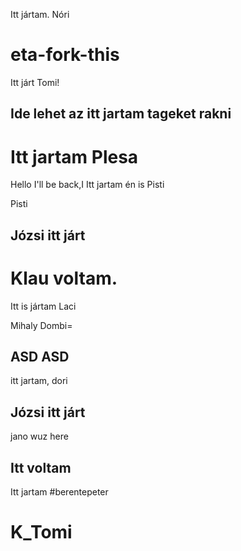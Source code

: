 
Itt jártam. Nóri
# eta-fork-this

Itt járt Tomi!
## Ide lehet az itt jartam tageket rakni

# Itt jartam Plesa

Hello
I'll be back,I
Itt jartam én is
Pisti

Pisti
## Józsi itt járt


# Klau voltam.


Itt is jártam Laci 



Mihaly Dombi=

## ASD ASD
itt jartam, dori

## Józsi itt járt
jano wuz here
## Itt voltam
Itt jartam #berentepeter

# K_Tomi

